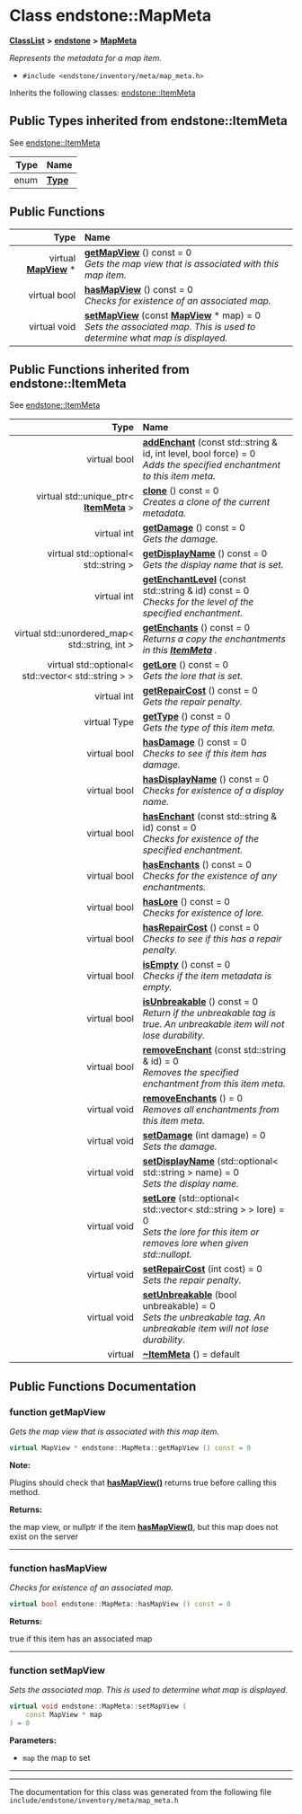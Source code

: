 

# Class endstone::MapMeta



[**ClassList**](annotated.md) **>** [**endstone**](namespaceendstone.md) **>** [**MapMeta**](classendstone_1_1MapMeta.md)



_Represents the metadata for a map item._ 

* `#include <endstone/inventory/meta/map_meta.h>`



Inherits the following classes: [endstone::ItemMeta](classendstone_1_1ItemMeta.md)
















## Public Types inherited from endstone::ItemMeta

See [endstone::ItemMeta](classendstone_1_1ItemMeta.md)

| Type | Name |
| ---: | :--- |
| enum  | [**Type**](classendstone_1_1ItemMeta.md#enum-type)  <br> |






































## Public Functions

| Type | Name |
| ---: | :--- |
| virtual [**MapView**](classendstone_1_1MapView.md) \* | [**getMapView**](#function-getmapview) () const = 0<br>_Gets the map view that is associated with this map item._  |
| virtual bool | [**hasMapView**](#function-hasmapview) () const = 0<br>_Checks for existence of an associated map._  |
| virtual void | [**setMapView**](#function-setmapview) (const [**MapView**](classendstone_1_1MapView.md) \* map) = 0<br>_Sets the associated map. This is used to determine what map is displayed._  |


## Public Functions inherited from endstone::ItemMeta

See [endstone::ItemMeta](classendstone_1_1ItemMeta.md)

| Type | Name |
| ---: | :--- |
| virtual bool | [**addEnchant**](classendstone_1_1ItemMeta.md#function-addenchant) (const std::string & id, int level, bool force) = 0<br>_Adds the specified enchantment to this item meta._  |
| virtual std::unique\_ptr&lt; [**ItemMeta**](classendstone_1_1ItemMeta.md) &gt; | [**clone**](classendstone_1_1ItemMeta.md#function-clone) () const = 0<br>_Creates a clone of the current metadata._  |
| virtual int | [**getDamage**](classendstone_1_1ItemMeta.md#function-getdamage) () const = 0<br>_Gets the damage._  |
| virtual std::optional&lt; std::string &gt; | [**getDisplayName**](classendstone_1_1ItemMeta.md#function-getdisplayname) () const = 0<br>_Gets the display name that is set._  |
| virtual int | [**getEnchantLevel**](classendstone_1_1ItemMeta.md#function-getenchantlevel) (const std::string & id) const = 0<br>_Checks for the level of the specified enchantment._  |
| virtual std::unordered\_map&lt; std::string, int &gt; | [**getEnchants**](classendstone_1_1ItemMeta.md#function-getenchants) () const = 0<br>_Returns a copy the enchantments in this_ [_**ItemMeta**_](classendstone_1_1ItemMeta.md) _._ |
| virtual std::optional&lt; std::vector&lt; std::string &gt; &gt; | [**getLore**](classendstone_1_1ItemMeta.md#function-getlore) () const = 0<br>_Gets the lore that is set._  |
| virtual int | [**getRepairCost**](classendstone_1_1ItemMeta.md#function-getrepaircost) () const = 0<br>_Gets the repair penalty._  |
| virtual Type | [**getType**](classendstone_1_1ItemMeta.md#function-gettype) () const = 0<br>_Gets the type of this item meta._  |
| virtual bool | [**hasDamage**](classendstone_1_1ItemMeta.md#function-hasdamage) () const = 0<br>_Checks to see if this item has damage._  |
| virtual bool | [**hasDisplayName**](classendstone_1_1ItemMeta.md#function-hasdisplayname) () const = 0<br>_Checks for existence of a display name._  |
| virtual bool | [**hasEnchant**](classendstone_1_1ItemMeta.md#function-hasenchant) (const std::string & id) const = 0<br>_Checks for existence of the specified enchantment._  |
| virtual bool | [**hasEnchants**](classendstone_1_1ItemMeta.md#function-hasenchants) () const = 0<br>_Checks for the existence of any enchantments._  |
| virtual bool | [**hasLore**](classendstone_1_1ItemMeta.md#function-haslore) () const = 0<br>_Checks for existence of lore._  |
| virtual bool | [**hasRepairCost**](classendstone_1_1ItemMeta.md#function-hasrepaircost) () const = 0<br>_Checks to see if this has a repair penalty._  |
| virtual bool | [**isEmpty**](classendstone_1_1ItemMeta.md#function-isempty) () const = 0<br>_Checks if the item metadata is empty._  |
| virtual bool | [**isUnbreakable**](classendstone_1_1ItemMeta.md#function-isunbreakable) () const = 0<br>_Return if the unbreakable tag is true. An unbreakable item will not lose durability._  |
| virtual bool | [**removeEnchant**](classendstone_1_1ItemMeta.md#function-removeenchant) (const std::string & id) = 0<br>_Removes the specified enchantment from this item meta._  |
| virtual void | [**removeEnchants**](classendstone_1_1ItemMeta.md#function-removeenchants) () = 0<br>_Removes all enchantments from this item meta._  |
| virtual void | [**setDamage**](classendstone_1_1ItemMeta.md#function-setdamage) (int damage) = 0<br>_Sets the damage._  |
| virtual void | [**setDisplayName**](classendstone_1_1ItemMeta.md#function-setdisplayname) (std::optional&lt; std::string &gt; name) = 0<br>_Sets the display name._  |
| virtual void | [**setLore**](classendstone_1_1ItemMeta.md#function-setlore) (std::optional&lt; std::vector&lt; std::string &gt; &gt; lore) = 0<br>_Sets the lore for this item or removes lore when given std::nullopt._  |
| virtual void | [**setRepairCost**](classendstone_1_1ItemMeta.md#function-setrepaircost) (int cost) = 0<br>_Sets the repair penalty._  |
| virtual void | [**setUnbreakable**](classendstone_1_1ItemMeta.md#function-setunbreakable) (bool unbreakable) = 0<br>_Sets the unbreakable tag. An unbreakable item will not lose durability._  |
| virtual  | [**~ItemMeta**](classendstone_1_1ItemMeta.md#function-itemmeta) () = default<br> |






















































## Public Functions Documentation




### function getMapView 

_Gets the map view that is associated with this map item._ 
```C++
virtual MapView * endstone::MapMeta::getMapView () const = 0
```





**Note:**

Plugins should check that [**hasMapView()**](classendstone_1_1MapMeta.md#function-hasmapview) returns true before calling this method.




**Returns:**

the map view, or nullptr if the item [**hasMapView()**](classendstone_1_1MapMeta.md#function-hasmapview), but this map does not exist on the server 





        

<hr>



### function hasMapView 

_Checks for existence of an associated map._ 
```C++
virtual bool endstone::MapMeta::hasMapView () const = 0
```





**Returns:**

true if this item has an associated map 





        

<hr>



### function setMapView 

_Sets the associated map. This is used to determine what map is displayed._ 
```C++
virtual void endstone::MapMeta::setMapView (
    const MapView * map
) = 0
```





**Parameters:**


* `map` the map to set 




        

<hr>

------------------------------
The documentation for this class was generated from the following file `include/endstone/inventory/meta/map_meta.h`

